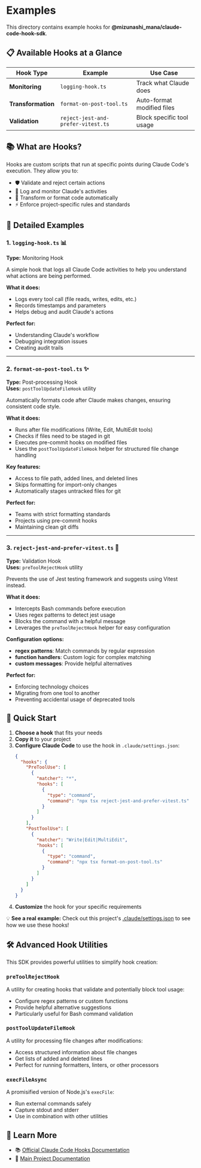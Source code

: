 # Examples

This directory contains example hooks for **@mizunashi_mana/claude-code-hook-sdk**.

## 📋 Available Hooks at a Glance

| Hook Type | Example | Use Case |
|-----------|---------|----------|
| **Monitoring** | `logging-hook.ts` | Track what Claude does |
| **Transformation** | `format-on-post-tool.ts` | Auto-format modified files |
| **Validation** | `reject-jest-and-prefer-vitest.ts` | Block specific tool usage |

## 📚 What are Hooks?

Hooks are custom scripts that run at specific points during Claude Code's execution. They allow you to:
- 🛡️ Validate and reject certain actions
- 📝 Log and monitor Claude's activities
- 🔧 Transform or format code automatically
- ⚡ Enforce project-specific rules and standards

## 🎨 Detailed Examples

### 1. `logging-hook.ts` 📊
**Type:** Monitoring Hook

A simple hook that logs all Claude Code activities to help you understand what actions are being performed.

**What it does:**
- Logs every tool call (file reads, writes, edits, etc.)
- Records timestamps and parameters
- Helps debug and audit Claude's actions

**Perfect for:**
- Understanding Claude's workflow
- Debugging integration issues
- Creating audit trails

---

### 2. `format-on-post-tool.ts` ✨
**Type:** Post-processing Hook  
**Uses:** `postToolUpdateFileHook` utility

Automatically formats code after Claude makes changes, ensuring consistent code style.

**What it does:**
- Runs after file modifications (Write, Edit, MultiEdit tools)
- Checks if files need to be staged in git
- Executes pre-commit hooks on modified files
- Uses the `postToolUpdateFileHook` helper for structured file change handling

**Key features:**
- Access to file path, added lines, and deleted lines
- Skips formatting for import-only changes
- Automatically stages untracked files for git

**Perfect for:**
- Teams with strict formatting standards
- Projects using pre-commit hooks
- Maintaining clean git diffs

---

### 3. `reject-jest-and-prefer-vitest.ts` 🚫
**Type:** Validation Hook  
**Uses:** `preToolRejectHook` utility

Prevents the use of Jest testing framework and suggests using Vitest instead.

**What it does:**
- Intercepts Bash commands before execution
- Uses regex patterns to detect jest usage
- Blocks the command with a helpful message
- Leverages the `preToolRejectHook` helper for easy configuration

**Configuration options:**
- **regex patterns**: Match commands by regular expression
- **function handlers**: Custom logic for complex matching
- **custom messages**: Provide helpful alternatives

**Perfect for:**
- Enforcing technology choices
- Migrating from one tool to another
- Preventing accidental usage of deprecated tools

## 🚀 Quick Start

1. **Choose a hook** that fits your needs
2. **Copy it** to your project
3. **Configure Claude Code** to use the hook in `.claude/settings.json`:
   ```json
   {
     "hooks": {
       "PreToolUse": [
         {
           "matcher": "*",
           "hooks": [
             {
               "type": "command",
               "command": "npx tsx reject-jest-and-prefer-vitest.ts"
             }
           ]
         }
       ],
       "PostToolUse": [
         {
           "matcher": "Write|Edit|MultiEdit",
           "hooks": [
             {
               "type": "command",
               "command": "npx tsx format-on-post-tool.ts"
             }
           ]
         }
       ]
     }
   }
   ```
4. **Customize** the hook for your specific requirements

💡 **See a real example:** Check out this project's [.claude/settings.json](../.claude/settings.json) to see how we use these hooks!

## 🛠️ Advanced Hook Utilities

This SDK provides powerful utilities to simplify hook creation:

### `preToolRejectHook`
A utility for creating hooks that validate and potentially block tool usage:
- Configure regex patterns or custom functions
- Provide helpful alternative suggestions
- Particularly useful for Bash command validation

### `postToolUpdateFileHook`
A utility for processing file changes after modifications:
- Access structured information about file changes
- Get lists of added and deleted lines
- Perfect for running formatters, linters, or other processors

### `execFileAsync`
A promisified version of Node.js's `execFile`:
- Run external commands safely
- Capture stdout and stderr
- Use in combination with other utilities

## 📖 Learn More

- 📚 [Official Claude Code Hooks Documentation](https://docs.anthropic.com/en/docs/claude-code/hooks)
- 🔧 [Main Project Documentation](../README.md)
